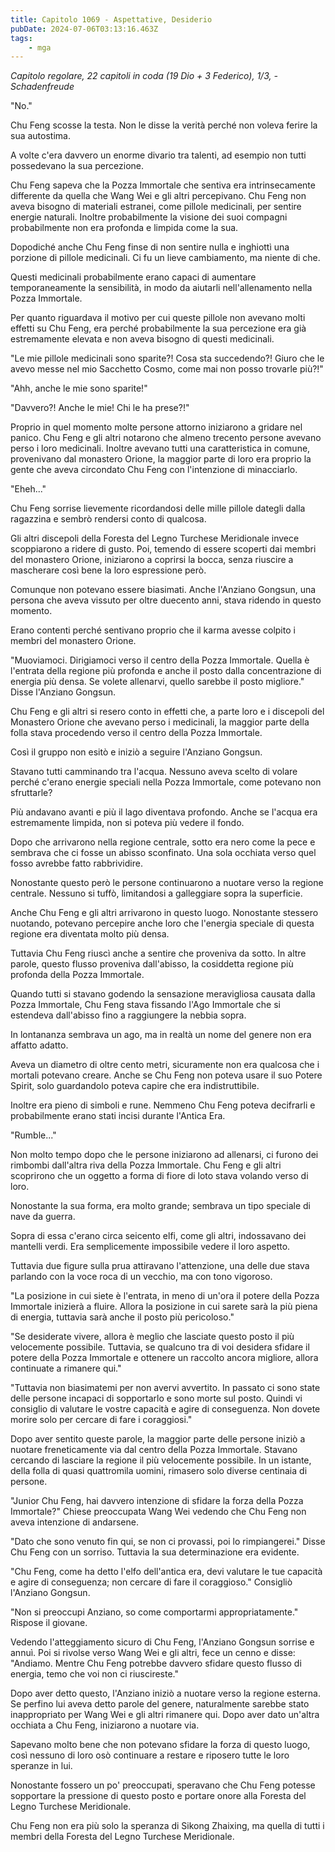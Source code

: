 ```yaml
---
title: Capitolo 1069 - Aspettative, Desiderio
pubDate: 2024-07-06T03:13:16.463Z
tags:
    - mga
---
```



<em>Capitolo regolare,
22 capitoli in coda (19 Dio + 3 Federico), 1/3,
-Schadenfreude</em>


"No."


Chu Feng scosse la testa. Non le disse la verità perché non voleva ferire la sua autostima.


A volte c'era davvero un enorme divario tra talenti, ad esempio non tutti possedevano la sua percezione.


Chu Feng sapeva che la Pozza Immortale che sentiva era intrinsecamente differente da quella che Wang Wei e gli altri percepivano. Chu Feng non aveva bisogno di materiali estranei, come pillole medicinali, per sentire energie naturali. Inoltre probabilmente la visione dei suoi compagni probabilmente non era profonda e limpida come la sua.


Dopodiché anche Chu Feng finse di non sentire nulla e inghiottì una porzione di pillole medicinali. Ci fu un lieve cambiamento, ma niente di che.


Questi medicinali probabilmente erano capaci di aumentare temporaneamente la sensibilità, in modo da aiutarli nell'allenamento nella Pozza Immortale.


Per quanto riguardava il motivo per cui queste pillole non avevano molti effetti su Chu Feng, era perché probabilmente la sua percezione era già estremamente elevata e non aveva bisogno di questi medicinali.


"Le mie pillole medicinali sono sparite?! Cosa sta succedendo?! Giuro che le avevo messe nel mio Sacchetto Cosmo, come mai non posso trovarle più?!"


"Ahh, anche le mie sono sparite!"


"Davvero?! Anche le mie! Chi le ha prese?!"


Proprio in quel momento molte persone attorno iniziarono a gridare nel panico. Chu Feng e gli altri notarono che almeno trecento persone avevano perso i loro medicinali. Inoltre avevano tutti una caratteristica in comune, provenivano dal monastero Orione, la maggior parte di loro era proprio la gente che aveva circondato Chu Feng con l'intenzione di minacciarlo.


"Eheh..."


Chu Feng sorrise lievemente ricordandosi delle mille pillole dategli dalla ragazzina e sembrò rendersi conto di qualcosa.


Gli altri discepoli della Foresta del Legno Turchese Meridionale invece scoppiarono a ridere di gusto. Poi, temendo di essere scoperti dai membri del monastero Orione, iniziarono a coprirsi la bocca, senza riuscire a mascherare così bene la loro espressione però.


Comunque non potevano essere biasimati. Anche l'Anziano Gongsun, una persona che aveva vissuto per oltre duecento anni, stava ridendo in questo momento.


Erano contenti perché sentivano proprio che il karma avesse colpito i membri del monastero Orione.


"Muoviamoci. Dirigiamoci verso il centro della Pozza Immortale. Quella è l'entrata della regione più profonda e anche il posto dalla concentrazione di energia più densa. Se volete allenarvi, quello sarebbe il posto migliore." Disse l'Anziano Gongsun.


Chu Feng e gli altri si resero conto in effetti che, a parte loro e i discepoli del Monastero Orione che avevano perso i medicinali, la maggior parte della folla stava procedendo verso il centro della Pozza Immortale.


Così il gruppo non esitò e iniziò a seguire l'Anziano Gongsun.


Stavano tutti camminando tra l'acqua. Nessuno aveva scelto di volare perché c'erano energie speciali nella Pozza Immortale, come potevano non sfruttarle?


Più andavano avanti e più il lago diventava profondo. Anche se l'acqua era estremamente limpida, non si poteva più vedere il fondo.


Dopo che arrivarono nella regione centrale, sotto era nero come la pece e sembrava che ci fosse un abisso sconfinato. Una sola occhiata verso quel fosso avrebbe fatto rabbrividire.


Nonostante questo però le persone continuarono a nuotare verso la regione centrale. Nessuno si tuffò, limitandosi a galleggiare sopra la superficie.


Anche Chu Feng e gli altri arrivarono in questo luogo. Nonostante stessero nuotando, potevano percepire anche loro che l'energia speciale di questa regione era diventata molto più densa.


Tuttavia Chu Feng riuscì anche a sentire che proveniva da sotto. In altre parole, questo flusso proveniva dall'abisso, la cosiddetta regione più profonda della Pozza Immortale.


Quando tutti si stavano godendo la sensazione meravigliosa causata dalla Pozza Immortale, Chu Feng stava fissando l'Ago Immortale che si estendeva dall'abisso fino a raggiungere la nebbia sopra.


In lontananza sembrava un ago, ma in realtà un nome del genere non era affatto adatto.


Aveva un diametro di oltre cento metri, sicuramente non era qualcosa che i mortali potevano creare. Anche se Chu Feng non poteva usare il suo Potere Spirit, solo guardandolo poteva capire che era indistruttibile.


Inoltre era pieno di simboli e rune. Nemmeno Chu Feng poteva decifrarli e probabilmente erano stati incisi durante l'Antica Era.


"Rumble..."


Non molto tempo dopo che le persone iniziarono ad allenarsi, ci furono dei rimbombi dall'altra riva della Pozza Immortale. Chu Feng e gli altri scoprirono che un oggetto a forma di fiore di loto stava volando verso di loro.


Nonostante la sua forma, era molto grande; sembrava un tipo speciale di nave da guerra.


Sopra di essa c'erano circa seicento elfi, come gli altri, indossavano dei mantelli verdi. Era semplicemente impossibile vedere il loro aspetto.


Tuttavia due figure sulla prua attiravano l'attenzione, una delle due stava parlando con la voce roca di un vecchio, ma con tono vigoroso.


"La posizione in cui siete è l'entrata, in meno di un'ora il potere della Pozza Immortale inizierà a fluire. Allora la posizione in cui sarete sarà la più piena di energia, tuttavia sarà anche il posto più pericoloso."


"Se desiderate vivere, allora è meglio che lasciate questo posto il più velocemente possibile. Tuttavia, se qualcuno tra di voi desidera sfidare il potere della Pozza Immortale e ottenere un raccolto ancora migliore, allora continuate a rimanere qui."


"Tuttavia non biasimatemi per non avervi avvertito. In passato ci sono state delle persone incapaci di sopportarlo e sono morte sul posto. Quindi vi consiglio di valutare le vostre capacità e agire di conseguenza. Non dovete morire solo per cercare di fare i coraggiosi."


Dopo aver sentito queste parole, la maggior parte delle persone iniziò a nuotare freneticamente via dal centro della Pozza Immortale. Stavano cercando di lasciare la regione il più velocemente possibile. In un istante, della folla di quasi quattromila uomini, rimasero solo diverse centinaia di persone.


"Junior Chu Feng, hai davvero intenzione di sfidare la forza della Pozza Immortale?" Chiese preoccupata Wang Wei vedendo che Chu Feng non aveva intenzione di andarsene.


"Dato che sono venuto fin qui, se non ci provassi, poi lo rimpiangerei." Disse Chu Feng con un sorriso. Tuttavia la sua determinazione era evidente.


"Chu Feng, come ha detto l'elfo dell'antica era, devi valutare le tue capacità e agire di conseguenza; non cercare di fare il coraggioso." Consigliò l'Anziano Gongsun.


"Non si preoccupi Anziano, so come comportarmi appropriatamente." Rispose il giovane.


Vedendo l'atteggiamento sicuro di Chu Feng, l'Anziano Gongsun sorrise e annuì. Poi si rivolse verso Wang Wei e gli altri, fece un cenno e disse: "Andiamo. Mentre Chu Feng potrebbe davvero sfidare questo flusso di energia, temo che voi non ci riuscireste."


Dopo aver detto questo, l'Anziano iniziò a nuotare verso la regione esterna. Se perfino lui aveva detto parole del genere, naturalmente sarebbe stato inappropriato per Wang Wei e gli altri rimanere qui. Dopo aver dato un'altra occhiata a Chu Feng, iniziarono a nuotare via.


Sapevano molto bene che non potevano sfidare la forza di questo luogo, così nessuno di loro osò continuare a restare e riposero tutte le loro speranze in lui.


Nonostante fossero un po' preoccupati, speravano che Chu Feng potesse sopportare la pressione di questo posto e portare onore alla Foresta del Legno Turchese Meridionale.


Chu Feng non era più solo la speranza di Sikong Zhaixing, ma quella di tutti i membri della Foresta del Legno Turchese Meridionale.
                                


                                




